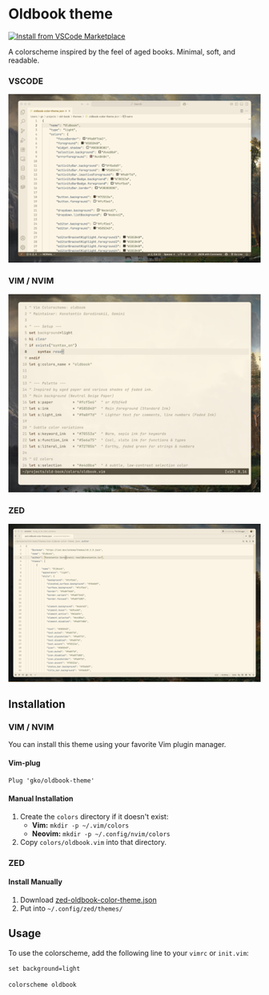 # Oldbook theme

[![Install from VSCode Marketplace](https://img.shields.io/badge/Install%20from-VSCode%20Marketplace-9a8f7d?logo=visualstudiocode&style=for-the-badge&logoColor=white)](https://marketplace.visualstudio.com/items?itemName=konstantin.oldbook-theme)

A colorscheme inspired by the feel of aged books. Minimal, soft, and readable.

### VSCODE

![vscode](/images/screenshot-vscode.jpg)

### VIM / NVIM
![vim](/images/screenshot.jpg)

### ZED
![zed](/images/screenshot-zed.jpg)

## Installation

### VIM / NVIM

You can install this theme using your favorite Vim plugin manager.

#### Vim-plug

```vim
Plug 'gko/oldbook-theme'
```

#### Manual Installation

1.  Create the `colors` directory if it doesn't exist:
      * **Vim:** `mkdir -p ~/.vim/colors`
      * **Neovim:** `mkdir -p ~/.config/nvim/colors`
2.  Copy `colors/oldbook.vim` into that directory.

### ZED

#### Install Manually

1. Download [zed-oldbook-color-theme.json](./themes/zed-oldbook-color-theme.json)
2. Put into `~/.config/zed/themes/`

## Usage

To use the colorscheme, add the following line to your `vimrc` or `init.vim`:

```vim
set background=light

colorscheme oldbook
```
